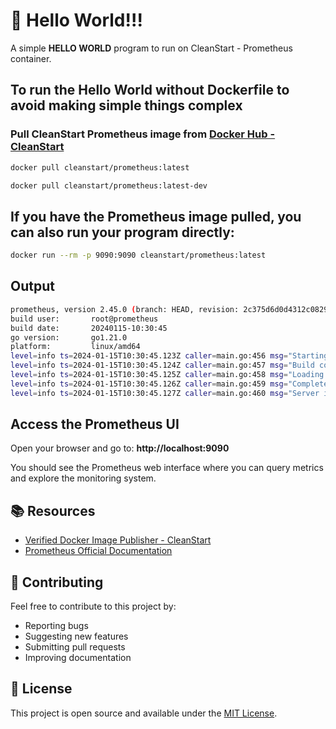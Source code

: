 # 🚀 Hello World!!! 

A simple **HELLO WORLD** program to run on CleanStart - Prometheus container. 

## To run the Hello World without Dockerfile to avoid making simple things complex

### Pull CleanStart Prometheus image from [Docker Hub - CleanStart](https://hub.docker.com/u/cleanstart) 
```bash
docker pull cleanstart/prometheus:latest
```
```bash
docker pull cleanstart/prometheus:latest-dev
```

## If you have the Prometheus image pulled, you can also run your program directly:
```bash
docker run --rm -p 9090:9090 cleanstart/prometheus:latest
```
## Output 
```bash
prometheus, version 2.45.0 (branch: HEAD, revision: 2c375d6d0d4312c08295a6d3c1c7b7b8c8c8c8c8)
build user:       root@prometheus
build date:       20240115-10:30:45
go version:       go1.21.0
platform:         linux/amd64
level=info ts=2024-01-15T10:30:45.123Z caller=main.go:456 msg="Starting Prometheus Server" mode=server
level=info ts=2024-01-15T10:30:45.124Z caller=main.go:457 msg="Build context" go_version=go1.21.0
level=info ts=2024-01-15T10:30:45.125Z caller=main.go:458 msg="Loading configuration file" filename=/etc/prometheus/prometheus.yml
level=info ts=2024-01-15T10:30:45.126Z caller=main.go:459 msg="Completed loading of configuration file" filename=/etc/prometheus/prometheus.yml
level=info ts=2024-01-15T10:30:45.127Z caller=main.go:460 msg="Server is ready to receive web requests."
```

## Access the Prometheus UI
Open your browser and go to: **http://localhost:9090**

You should see the Prometheus web interface where you can query metrics and explore the monitoring system.

## 📚 Resources

- [Verified Docker Image Publisher - CleanStart](https://cleanstart.com/)
- [Prometheus Official Documentation](https://prometheus.io/docs/)

## 🤝 Contributing

Feel free to contribute to this project by:
- Reporting bugs
- Suggesting new features
- Submitting pull requests
- Improving documentation

## 📄 License
This project is open source and available under the [MIT License](LICENSE).